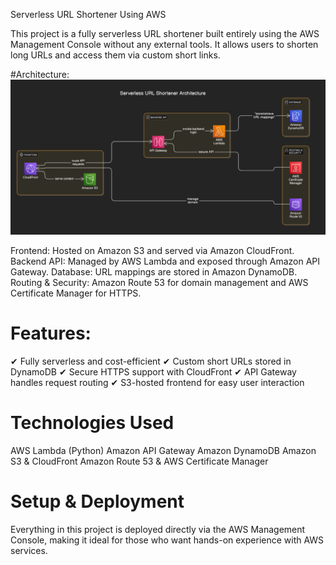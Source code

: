 

Serverless URL Shortener Using AWS

This project is a fully serverless URL shortener built entirely using the AWS Management Console without any external tools. It allows users to shorten long URLs and access them via custom short links.

#Architecture:
![alt text](architecture.png)

Frontend:            Hosted on Amazon S3 and served via Amazon CloudFront.
Backend API:         Managed by AWS Lambda and exposed through Amazon API Gateway.
Database:            URL mappings are stored in Amazon DynamoDB.
Routing & Security:  Amazon Route 53 for domain management and AWS Certificate Manager for HTTPS.

# Features:

✔ Fully serverless and cost-efficient
✔ Custom short URLs stored in DynamoDB
✔ Secure HTTPS support with CloudFront
✔ API Gateway handles request routing
✔ S3-hosted frontend for easy user interaction

# Technologies Used

AWS Lambda (Python)
Amazon API Gateway
Amazon DynamoDB
Amazon S3 & CloudFront
Amazon Route 53 & AWS Certificate Manager

# Setup & Deployment

Everything in this project is deployed directly via the AWS Management Console, making it ideal for those who want hands-on experience with AWS services.




